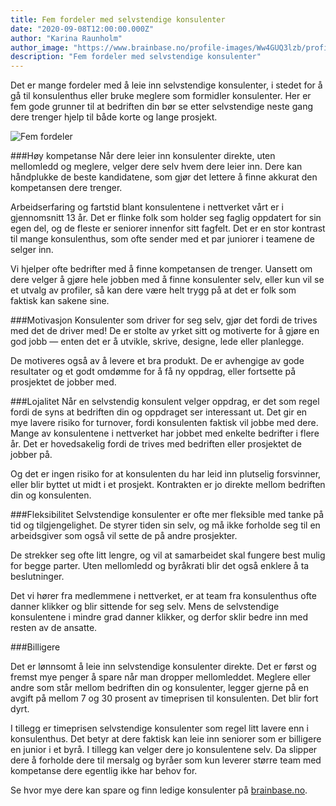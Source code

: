 ```yaml
---
title: Fem fordeler med selvstendige konsulenter
date: "2020-09-08T12:00:00.000Z"
author: "Karina Raunholm"
author_image: "https://www.brainbase.no/profile-images/Ww4GUQ3lzb/profilePicture.jpg"
description: "Fem fordeler med selvstendige konsulenter"
---
```


Det er mange fordeler med å leie inn selvstendige konsulenter, i stedet for å gå til konsulenthus eller bruke meglere som formidler konsulenter. Her er fem gode grunner til at bedriften din bør se etter selvstendige neste gang dere trenger hjelp til både korte og lange prosjekt.

![Fem fordeler](https://www.brainbase.no/public/images/misc/fem-fordeler.png)

###Høy kompetanse
Når dere leier inn konsulenter direkte, uten mellomledd og meglere, velger dere selv hvem dere leier inn. Dere kan håndplukke de beste kandidatene, som gjør det lettere å finne akkurat den kompetansen dere trenger.

Arbeidserfaring og fartstid blant konsulentene i nettverket vårt er i gjennomsnitt 13 år. Det er flinke folk som holder seg faglig oppdatert for sin egen del, og de fleste er seniorer innenfor sitt fagfelt. Det er en stor kontrast til mange konsulenthus, som ofte sender med et par juniorer i teamene de selger inn.

Vi hjelper ofte bedrifter med å finne kompetansen de trenger. Uansett om dere velger å gjøre hele jobben med å finne konsulenter selv, eller kun vil se et utvalg av profiler, så kan dere være helt trygg på at det er folk som faktisk kan sakene sine.

###Motivasjon
Konsulenter som driver for seg selv, gjør det fordi de trives med det de driver med! De er stolte av yrket sitt og motiverte for å gjøre en god jobb — enten det er å utvikle, skrive, designe, lede eller planlegge.

De motiveres også av å levere et bra produkt. De er avhengige av gode resultater og et godt omdømme for å få ny oppdrag, eller fortsette på prosjektet de jobber med.

###Lojalitet
Når en selvstendig konsulent velger oppdrag, er det som regel fordi de syns at bedriften din og oppdraget ser interessant ut. Det gir en mye lavere risiko for turnover, fordi konsulenten faktisk vil jobbe med dere. Mange av konsulentene i nettverket har jobbet med enkelte bedrifter i flere år. Det er hovedsakelig fordi de trives med bedriften eller prosjektet de jobber på.

Og det er ingen risiko for at konsulenten du har leid inn plutselig forsvinner, eller blir byttet ut midt i et prosjekt. Kontrakten er jo direkte mellom bedriften din og konsulenten.

###Fleksibilitet
Selvstendige konsulenter er ofte mer fleksible med tanke på tid og tilgjengelighet. De styrer tiden sin selv, og må ikke forholde seg til en arbeidsgiver som også vil sette de på andre prosjekter.

De strekker seg ofte litt lengre, og vil at samarbeidet skal fungere best mulig for begge parter. Uten mellomledd og byråkrati blir det også enklere å ta beslutninger.

Det vi hører fra medlemmene i nettverket, er at team fra konsulenthus ofte danner klikker og blir sittende for seg selv. Mens de selvstendige konsulentene i mindre grad danner klikker, og derfor sklir bedre inn med resten av de ansatte.  

###Billigere

Det er lønnsomt å leie inn selvstendige konsulenter direkte. Det er først og fremst mye penger å spare når man dropper mellomleddet. Meglere eller andre som står mellom bedriften din og konsulenter, legger gjerne på en avgift på mellom 7 og 30 prosent av timeprisen til konsulenten. Det blir fort dyrt.

I tillegg er timeprisen selvstendige konsulenter som regel litt lavere enn i konsulenthus. Det betyr at dere faktisk kan leie inn seniorer som er billigere en junior i et byrå. I tillegg kan velger dere jo konsulentene selv. Da slipper dere å forholde dere til mersalg og byråer som kun leverer større team med kompetanse dere egentlig ikke har behov for.

Se hvor mye dere kan spare og finn ledige konsulenter på [brainbase.no](https://brainbase.no).
